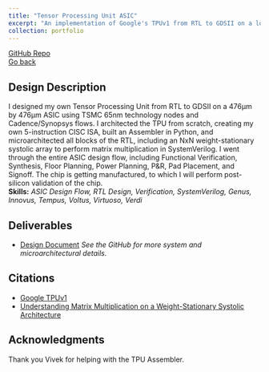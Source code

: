 ```yaml
---
title: "Tensor Processing Unit ASIC"
excerpt: "An implementation of Google's TPUv1 from RTL to GDSII on a low-power ASIC.<br/><img src='/images/padviewofchip.png' width='500'>"
collection: portfolio
---
```


[GitHub Repo](https://github.com/anthonyhermez/Google-TPU)<br>
[Go back](../portfolio/)

Design Description
------
I designed my own Tensor Processing Unit from RTL to GDSII on a 476µm by 476µm ASIC using TSMC 65nm technology nodes and Cadence/Synopsys flows. I architected the TPU from scratch, creating my own 5-instruction CISC ISA, built an Assembler in Python, and microarchitected all blocks of the RTL, including an NxN weight-stationary systolic array to perform matrix multiplication in SystemVerilog. I went through the entire ASIC design flow, including Functional Verification, Synthesis, Floor Planning, Power Planning, P&R, Pad Placement, and Signoff. The chip is getting manufactured, to which I will perform post-silicon validation of the chip.<br>
**Skills:** _ASIC Design Flow, RTL Design, Verification, SystemVerilog, Genus, Innovus, Tempus, Voltus, Virtuoso, Verdi_

Deliverables
------
- [Design Document](../files/Full-stack%20TPU%20Implementation%20and%20Integration%20Analysis%20of%20FPGA%20vs.%20ASIC.docx.pdf)
_See the GitHub for more system and microarchitectural details._

Citations
------
- [Google TPUv1](../files/TPU%20ISCA%202017.pdf)
- [Understanding Matrix Multiplication on a Weight-Stationary Systolic Architecture](https://telesens.co/2018/07/30/systolic-architectures/)

Acknowledgments
------
Thank you Vivek for helping with the TPU Assembler.